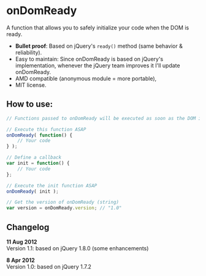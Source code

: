 # onDomReady

A function that allows you to safely initialize your code when the DOM is ready.

* **Bullet proof**: Based on jQuery's `ready()` method (same behavior & reliability).
* Easy to maintain: Since onDomReady is based on jQuery's implementation, whenever the jQuery team improves it I'll update onDomReady.  
* AMD compatible (anonymous module = more portable),
* MIT license.

## How to use:

```js
// Functions passed to onDomReady will be executed as soon as the DOM is ready.

// Execute this function ASAP
onDomReady( function() {
    // Your code
} );

// Define a callback
var init = function() {
    // Your code
};

// Execute the init function ASAP
onDomReady( init );

// Get the version of onDomReady (string)
var version = onDomReady.version; // "1.0"
```

## Changelog

**11 Aug 2012**  
Version 1.1: based on jQuery 1.8.0 (some enhancements)

**8 Apr 2012**  
Version 1.0: based on jQuery 1.7.2
